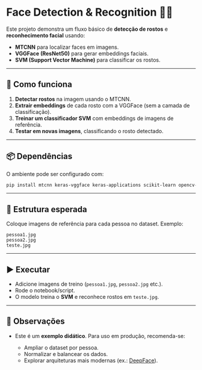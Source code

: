 # Face Detection & Recognition 🧑‍💻

Este projeto demonstra um fluxo básico de **detecção de rostos** e **reconhecimento facial** usando:

* **MTCNN** para localizar faces em imagens.
* **VGGFace (ResNet50)** para gerar embeddings faciais.
* **SVM (Support Vector Machine)** para classificar os rostos.

---

## 🚀 Como funciona

1. **Detectar rostos** na imagem usando o MTCNN.
2. **Extrair embeddings** de cada rosto com a VGGFace (sem a camada de classificação).
3. **Treinar um classificador SVM** com embeddings de imagens de referência.
4. **Testar em novas imagens**, classificando o rosto detectado.

---

## 📦 Dependências

O ambiente pode ser configurado com:

```bash
pip install mtcnn keras-vggface keras-applications scikit-learn opencv-python matplotlib
```

---

## 📂 Estrutura esperada

Coloque imagens de referência para cada pessoa no dataset. Exemplo:

```
pessoa1.jpg
pessoa2.jpg
teste.jpg
```

---

## ▶️ Executar

* Adicione imagens de treino (`pessoa1.jpg`, `pessoa2.jpg` etc.).
* Rode o notebook/script.
* O modelo treina o **SVM** e reconhece rostos em `teste.jpg`.

---

## 📌 Observações

* Este é um **exemplo didático**. Para uso em produção, recomenda-se:

  * Ampliar o dataset por pessoa.
  * Normalizar e balancear os dados.
  * Explorar arquiteturas mais modernas (ex.: [DeepFace](https://github.com/serengil/deepface)).
